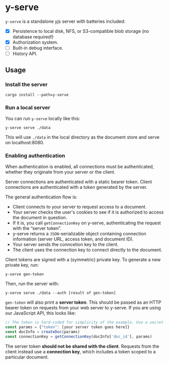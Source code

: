 # y-serve

`y-serve` is a standalone yjs server with batteries included:
- [x] Persistence to local disk, NFS, or S3-compatible blob storage (no database required!)
- [x] Authorization system.
- [ ] Built-in debug interface.
- [ ] History API.

## Usage

### Install the server

    cargo install --path=y-serve

### Run a local server

You can run `y-serve` locally like this:

    y-serve serve ./data

This will use `./data` in the local directory as the document store and serve on localhost:8080.

### Enabling authentication

When authentication is enabled, all connections must be authenticated, whether they originate from your server or
the client.

Server connections are authenticated with a static bearer token. Client connections are authenticated with a token
generated by the server.

The general authentication flow is:

- Client connects to your server to request access to a document.
- Your server checks the user's cookies to see if it is authorized to access the document in question.
- If it is, you call `getConnectionKey` on y-serve, authenticating the request with the “server token”.
- y-serve returns a `JSON`-serializable object containing connection information (server URL, access token, and document ID).
- Your server sends the conncetion key to the client.
- The client uses the connection key to connect directly to the document.

Client tokens are signed with a (symmetric) private key. To generate a new private key, run:

    y-serve gen-token

Then, run the server with:

    y-serve serve ./data --auth [result of gen-token]

`gen-token` will also print a **server token**. This should be passed as an HTTP bearer token on requests from your web server to
y-serve. If you are using our JavaScript API, this looks like:

```javascript
// The token is hard-coded for simplicity of the example. Use a secret manager in production!
const params = {"token": [your server token goes here]}
const docInfo = createDoc(params)
const connectionKey = getConnectionKey(docInfo['doc_id'], params)
```

The server token **should not be shared with the client**. Requests from the client instead use a **connection key**, which includes
a token scoped to a particular document.
